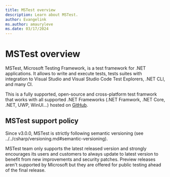 ```yaml
---
title: MSTest overview
description: Learn about MSTest.
author: Evangelink
ms.author: amauryleve
ms.date: 03/17/2024
---
```


# MSTest overview

MSTest, Microsoft Testing Framework, is a test framework for .NET applications. It allows to write and execute tests, tests suites with integration to Visual Studio and Visual Studio Code Test Explorers, .NET CLI, and many CI.

This is a fully supported, open-source and cross-platform test framwork that works with all supported .NET Frameworks (.NET Framwork, .NET Core, .NET, UWP, WinUI...) hosted on [GitHub](https://github.com/microsoft/testfx).

## MSTest support policy

Since v3.0.0, MSTest is strictly following semantic versioning (see ../../csharp/versioning.md#semantic-versioning).

MSTest team only supports the latest released version and strongly encourages its users and customers to always update to latest version to benefit from new improvements and security patches. Preview releases aren't supported by Microsoft but they are offered for public testing ahead of the final release.
